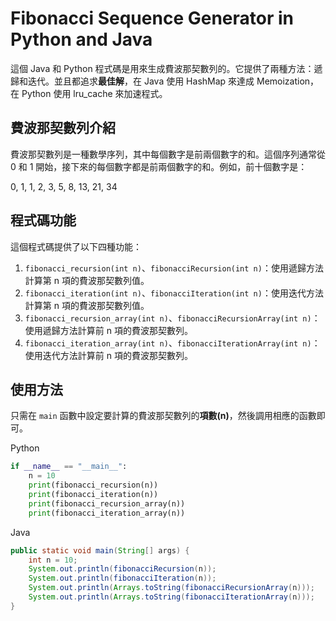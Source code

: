 # Fibonacci Sequence Generator in Python and Java

這個 Java 和 Python 程式碼是用來生成費波那契數列的。它提供了兩種方法：遞歸和迭代。並且都追求**最佳解**，在 Java 使用 HashMap 來達成 Memoization，在 Python 使用 lru_cache 來加速程式。

## 費波那契數列介紹

費波那契數列是一種數學序列，其中每個數字是前兩個數字的和。這個序列通常從 0 和 1 開始，接下來的每個數字都是前兩個數字的和。例如，前十個數字是：

0, 1, 1, 2, 3, 5, 8, 13, 21, 34

## 程式碼功能

這個程式碼提供了以下四種功能：

1. `fibonacci_recursion(int n)`、`fibonacciRecursion(int n)`：使用遞歸方法計算第 n 項的費波那契數列值。
2. `fibonacci_iteration(int n)`、`fibonacciIteration(int n)`：使用迭代方法計算第 n 項的費波那契數列值。
3. `fibonacci_recursion_array(int n)`、`fibonacciRecursionArray(int n)`：使用遞歸方法計算前 n 項的費波那契數列。
4. `fibonacci_iteration_array(int n)`、`fibonacciIterationArray(int n)`：使用迭代方法計算前 n 項的費波那契數列。

## 使用方法

只需在 `main` 函數中設定要計算的費波那契數列的**項數(n)**，然後調用相應的函數即可。

Python

```python
if __name__ == "__main__":
    n = 10
    print(fibonacci_recursion(n))
    print(fibonacci_iteration(n))
    print(fibonacci_recursion_array(n))
    print(fibonacci_iteration_array(n))
```

Java

```java
public static void main(String[] args) {
    int n = 10;
    System.out.println(fibonacciRecursion(n));
    System.out.println(fibonacciIteration(n));
    System.out.println(Arrays.toString(fibonacciRecursionArray(n)));
    System.out.println(Arrays.toString(fibonacciIterationArray(n)));
}
```
